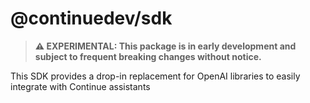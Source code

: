 # @continuedev/sdk

> **⚠️ EXPERIMENTAL: This package is in early development and subject to frequent breaking changes without notice.**

This SDK provides a drop-in replacement for OpenAI libraries to easily integrate with Continue assistants
